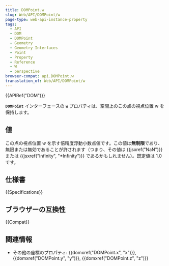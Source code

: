 ```yaml
---
title: DOMPoint.w
slug: Web/API/DOMPoint/w
page-type: web-api-instance-property
tags:
  - API
  - DOM
  - DOMPoint
  - Geometry
  - Geometry Interfaces
  - Point
  - Property
  - Reference
  - W
  - perspective
browser-compat: api.DOMPoint.w
tranaslation_of: Web/API/DOMPoint/w
---
```

{{APIRef("DOM")}}

**`DOMPoint`** インターフェースの **`w`** プロパティは、空間上のこの点の視点位置 w を保持します。

## 値

この点の視点位置 _w_ を示す倍精度浮動小数点値です。この値は**無制限**であり、無限または無効であることが許されます（つまり、その値は {{jsxref("NaN")}} または {{jsxref("Infinity", "±Infinity")}} であるかもしれません）。既定値は 1.0 です。

## 仕様書

{{Specifications}}

## ブラウザーの互換性

{{Compat}}

## 関連情報

- その他の座標のプロパティ: {{domxref("DOMPoint.x", "x")}},
  {{domxref("DOMPoint.y", "y")}}, {{domxref("DOMPoint.z", "z")}}
